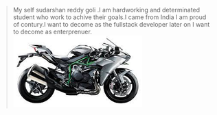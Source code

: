 > My self sudarshan reddy goli .I am hardworking and determinated student who work to achive their goals.I came from India I am proud of contury.I want to decome as the fullstack developer later on I want to decome as enterprenuer.
![bikeimage](download.jpg)